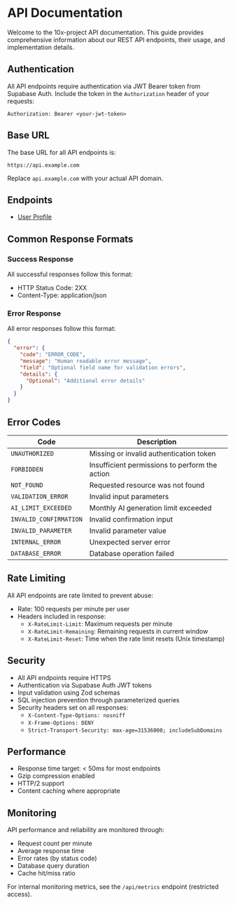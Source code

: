 # API Documentation

Welcome to the 10x-project API documentation. This guide provides comprehensive information about our REST API endpoints, their usage, and implementation details.

## Authentication

All API endpoints require authentication via JWT Bearer token from Supabase Auth. Include the token in the `Authorization` header of your requests:

```http
Authorization: Bearer <your-jwt-token>
```

## Base URL

The base URL for all API endpoints is:

```
https://api.example.com
```

Replace `api.example.com` with your actual API domain.

## Endpoints

- [User Profile](./api/user-profile.md)

## Common Response Formats

### Success Response

All successful responses follow this format:

- HTTP Status Code: 2XX
- Content-Type: application/json

### Error Response

All error responses follow this format:

```json
{
  "error": {
    "code": "ERROR_CODE",
    "message": "Human readable error message",
    "field": "Optional field name for validation errors",
    "details": {
      "Optional": "Additional error details"
    }
  }
}
```

## Error Codes

| Code                   | Description                                    |
| ---------------------- | ---------------------------------------------- |
| `UNAUTHORIZED`         | Missing or invalid authentication token        |
| `FORBIDDEN`            | Insufficient permissions to perform the action |
| `NOT_FOUND`            | Requested resource was not found               |
| `VALIDATION_ERROR`     | Invalid input parameters                       |
| `AI_LIMIT_EXCEEDED`    | Monthly AI generation limit exceeded           |
| `INVALID_CONFIRMATION` | Invalid confirmation input                     |
| `INVALID_PARAMETER`    | Invalid parameter value                        |
| `INTERNAL_ERROR`       | Unexpected server error                        |
| `DATABASE_ERROR`       | Database operation failed                      |

## Rate Limiting

All API endpoints are rate limited to prevent abuse:

- Rate: 100 requests per minute per user
- Headers included in response:
  - `X-RateLimit-Limit`: Maximum requests per minute
  - `X-RateLimit-Remaining`: Remaining requests in current window
  - `X-RateLimit-Reset`: Time when the rate limit resets (Unix timestamp)

## Security

- All API endpoints require HTTPS
- Authentication via Supabase Auth JWT tokens
- Input validation using Zod schemas
- SQL injection prevention through parameterized queries
- Security headers set on all responses:
  - `X-Content-Type-Options: nosniff`
  - `X-Frame-Options: DENY`
  - `Strict-Transport-Security: max-age=31536000; includeSubDomains`

## Performance

- Response time target: < 50ms for most endpoints
- Gzip compression enabled
- HTTP/2 support
- Content caching where appropriate

## Monitoring

API performance and reliability are monitored through:

- Request count per minute
- Average response time
- Error rates (by status code)
- Database query duration
- Cache hit/miss ratio

For internal monitoring metrics, see the `/api/metrics` endpoint (restricted access).
